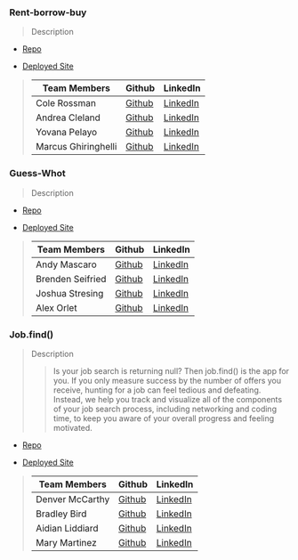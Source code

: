 ### Rent-borrow-buy

> Description
>
> >

- [Repo](https://github.com/Rent-Borrow-Buy)

- [Deployed Site](https://rent-borrow-buy.netlify.app/)

> | Team Members        | Github                                      | LinkedIn                                                         |
> | ------------------- | ------------------------------------------- | ---------------------------------------------------------------- |
> | Cole Rossman        | [Github](https://github.com/Cole-Rossman)   | [LinkedIn](https://www.linkedin.com/in/cole-rossman-b25202157)   |
> | Andrea Cleland      | [Github](https://github.com/acleland)       | [LinkedIn](https://www.linkedin.com/in/andrea-cleland/)          |
> | Yovana Pelayo       | [Github](https://github.com/yovana-pelayo)  | [LinkedIn](https://www.linkedin.com/in/yovana-pelayo-a4403b232/) |
> | Marcus Ghiringhelli | [Github](https://github.com/m-ghiringhelli) | [LinkedIn](https://www.linkedin.com/in/marcus-ghiringhelli/)     |

### Guess-Whot

> Description
>
> >

- [Repo]()

- [Deployed Site]()

> | Team Members     | Github                                       | LinkedIn                                                            |
> | ---------------- | -------------------------------------------- | ------------------------------------------------------------------- |
> | Andy Mascaro     | [Github](https://github.com/Andy-Mascaro)    | [LinkedIn](https://www.linkedin.com/in/andy-mascaro/)               |
> | Brenden Seifried | [Github](https://github.com/BrendenSeifried) | [LinkedIn](https://www.linkedin.com/in/brenden-seifried-132a8b231/) |
> | Joshua Stresing  | [Github](https://github.com/Joshua-Stresing) | [LinkedIn](https://www.linkedin.com/in/joshua-stresing-a6703b232/)  |
> | Alex Orlet       | [Github](https://github.com/AlexOrlet89)     | [LinkedIn](https://www.linkedin.com/in/alexorlet89/)                |

### Job.find()

> Description
>
> > Is your job search is returning null? Then job.find() is the app for you. If you only measure success by the number of offers you receive, hunting for a job can feel tedious and defeating. Instead, we help you track and visualize all of the components of your job search process, including networking and coding time, to keep you aware of your overall progress and feeling motivated.

- [Repo](https://github.com/job-application-tracker)

- [Deployed Site](https://job-goal-tracker.netlify.app/)

> | Team Members    | Github                                      | LinkedIn                                                          |
> | --------------- | ------------------------------------------- | ----------------------------------------------------------------- |
> | Denver McCarthy | [Github](https://github.com/denvermccarthy) | [LinkedIn](https://www.linkedin.com/in/denvermccarthy/)           |
> | Bradley Bird    | [Github](https://github.com/Bradley-Bird)   | [LinkedIn](https://www.linkedin.com/in/bradley-bird/)             |
> | Aidian Liddiard | [Github](https://github.com/aidanliddiard)  | [LinkedIn](https://www.linkedin.com/in/aidan-liddiard-283a991b3/) |
> | Mary Martinez   | [Github](https://github.com/mary-martinez)  | [LinkedIn](https://www.linkedin.com/in/mary-martinez-6624a5b4)    |
